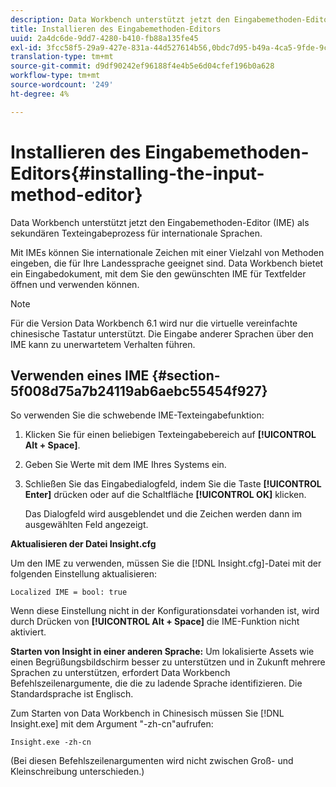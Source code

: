 ```yaml
---
description: Data Workbench unterstützt jetzt den Eingabemethoden-Editor (IME) als sekundären Texteingabeprozess für internationale Sprachen.
title: Installieren des Eingabemethoden-Editors
uuid: 2a4dc6de-9dd7-4280-b410-fb88a135fe45
exl-id: 3fcc58f5-29a9-427e-831a-44d527614b56,0bdc7d95-b49a-4ca5-9fde-9c1ce2cd14ec,e4e1c016-0544-434a-b82e-fdd2a4af316c
translation-type: tm+mt
source-git-commit: d9df90242ef96188f4e4b5e6d04cfef196b0a628
workflow-type: tm+mt
source-wordcount: '249'
ht-degree: 4%

---
```


# Installieren des Eingabemethoden-Editors{#installing-the-input-method-editor}

Data Workbench unterstützt jetzt den Eingabemethoden-Editor (IME) als sekundären Texteingabeprozess für internationale Sprachen.

Mit IMEs können Sie internationale Zeichen mit einer Vielzahl von Methoden eingeben, die für Ihre Landessprache geeignet sind. Data Workbench bietet ein Eingabedokument, mit dem Sie den gewünschten IME für Textfelder öffnen und verwenden können.

>[!NOTE]
>
>Für die Version Data Workbench 6.1 wird nur die virtuelle vereinfachte chinesische Tastatur unterstützt. Die Eingabe anderer Sprachen über den IME kann zu unerwartetem Verhalten führen.

## Verwenden eines IME {#section-5f008d75a7b24119ab6aebc55454f927}

So verwenden Sie die schwebende IME-Texteingabefunktion:

1. Klicken Sie für einen beliebigen Texteingabebereich auf **[!UICONTROL Alt + Space]**.
1. Geben Sie Werte mit dem IME Ihres Systems ein.
1. Schließen Sie das Eingabedialogfeld, indem Sie die Taste **[!UICONTROL Enter]** drücken oder auf die Schaltfläche **[!UICONTROL OK]** klicken.

   Das Dialogfeld wird ausgeblendet und die Zeichen werden dann im ausgewählten Feld angezeigt.

**Aktualisieren der Datei Insight.cfg**

Um den IME zu verwenden, müssen Sie die [!DNL Insight.cfg]-Datei mit der folgenden Einstellung aktualisieren:

```
Localized IME = bool: true
```

Wenn diese Einstellung nicht in der Konfigurationsdatei vorhanden ist, wird durch Drücken von **[!UICONTROL Alt + Space]** die IME-Funktion nicht aktiviert.

**Starten von Insight in einer anderen Sprache:** Um lokalisierte Assets wie einen Begrüßungsbildschirm besser zu unterstützen und in Zukunft mehrere Sprachen zu unterstützen, erfordert Data Workbench Befehlszeilenargumente, die die zu ladende Sprache identifizieren. Die Standardsprache ist Englisch.

Zum Starten von Data Workbench in Chinesisch müssen Sie [!DNL Insight.exe] mit dem Argument &quot;-zh-cn&quot;aufrufen:

```
Insight.exe -zh-cn
```

(Bei diesen Befehlszeilenargumenten wird nicht zwischen Groß- und Kleinschreibung unterschieden.)
